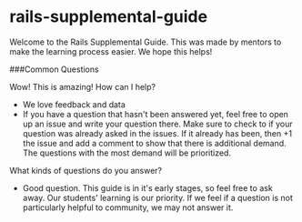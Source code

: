 # rails-supplemental-guide
Welcome to the Rails Supplemental Guide. This was made by mentors to make the learning process easier. We hope this helps!

###Common Questions

Wow! This is amazing! How can I help?

* We love feedback and data
* If you have a question that hasn't been answered yet, feel free to open up an issue and write your question there. Make sure to check to if your question was already asked in the issues. If it already has been, then +1 the issue and add a comment to show that there is additional demand. The questions with the most demand will be prioritized.

What kinds of questions do you answer?

* Good question. This guide is in it's early stages, so feel free to ask away. Our students' learning is our priority. If we feel if a question is not particularly helpful to community, we may not answer it. 
